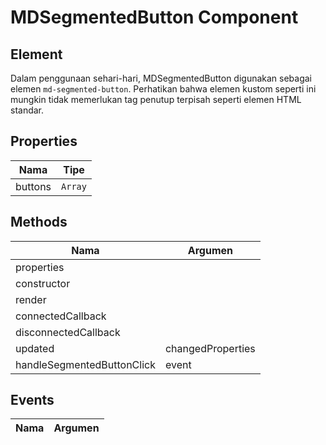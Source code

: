 # MDSegmentedButton Component

## Element

Dalam penggunaan sehari-hari, MDSegmentedButton digunakan sebagai elemen `md-segmented-button`. Perhatikan bahwa elemen kustom seperti ini mungkin tidak memerlukan tag penutup terpisah seperti elemen HTML standar.

## Properties

| Nama | Tipe |
| --- | --- |
| buttons | `Array` |

## Methods

| Nama | Argumen |
| --- | --- |
| properties |  |
| constructor |  |
| render |  |
| connectedCallback |  |
| disconnectedCallback |  |
| updated | changedProperties |
| handleSegmentedButtonClick | event |

## Events

| Nama | Argumen |
| --- | --- |

